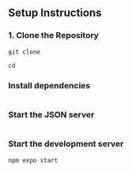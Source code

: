 ## Setup Instructions

### 1. Clone the Repository

```
git clone
```

```
cd
```

### Install dependencies

```

```

### Start the JSON server

```

```

### Start the development server

```
npm expo start
```
